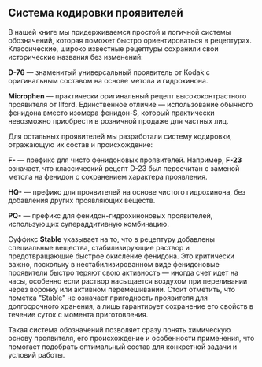 
## Система кодировки проявителей

В нашей книге мы придерживаемся простой и логичной системы обозначений, которая 
поможет быстро ориентироваться в рецептурах. Классические, широко известные 
рецептуры сохранили свои исторические названия без изменений:

**D-76** — знаменитый универсальный проявитель от Kodak с оригинальным составом 
на основе метола и гидрохинона.

**Microphen** — практически оригинальный рецепт высококонтрастного проявителя 
от Ilford. Единственное отличие — использование обычного фенидона вместо 
изомера фенидон-S, который практически невозможно приобрести в розничной 
продаже для частных лиц.

Для остальных проявителей мы разработали систему кодировки, отражающую их 
состав и происхождение:

**F-** — префикс для чисто фенидоновых проявителей. Например, **F-23** означает, 
что классический рецепт D-23 был пересчитан с заменой метола на фенидон с 
сохранением характера проявления.

**HQ-** — префикс для проявителей на основе чистого гидрохинона, без добавления 
других проявляющих веществ.

**PQ-** — префикс для фенидон-гидрохиноновых проявителей, использующих 
супераддитивную комбинацию.

Суффикс **Stable** указывает на то, что в рецептуру добавлены специальные 
вещества, стабилизирующие раствор и предотвращающие быстрое окисление фенидона. 
Это критически важно, поскольку в нестабилизированном виде фенидоновые 
проявители быстро теряют свою активность — иногда счет идет на часы, особенно 
если раствор насыщается воздухом при переливании через воронку или активном 
перемешивании. Стоит отметить, что пометка "Stable" не означает пригодность 
проявителя для долгосрочного хранения, а лишь гарантирует сохранение его свойств 
в течение суток с момента приготовления.

Такая система обозначений позволяет сразу понять химическую основу проявителя, 
его происхождение и особенности применения, что помогает подобрать оптимальный 
состав для конкретной задачи и условий работы.
